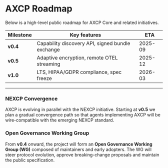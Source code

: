 # AXCP Roadmap

Below is a high-level public roadmap for AXCP Core and related initiatives.

| Milestone | Key features                                              | ETA      |
|-----------|-----------------------------------------------------------|----------|
| **v0.4**  | Capability discovery API, signed bundle exchange          | 2025-09 |
| **v0.5**  | Adaptive encryption, remote OTEL streaming                | 2025-12 |
| **v1.0**  | LTS, HIPAA/GDPR compliance, spec freeze                   | 2026-03 |

---

### NEXCP Convergence

AXCP is evolving in parallel with the NEXCP initiative. Starting at **v0.5** we plan a gradual convergence path so that agents implementing AXCP will be wire-compatible with the emerging NEXCP standard.

### Open Governance Working Group

From **v0.4** onward, the project will form an **Open Governance Working Group (WG)** composed of maintainers and early adopters. The WG will steer protocol evolution, approve breaking-change proposals and maintain the public specification.
